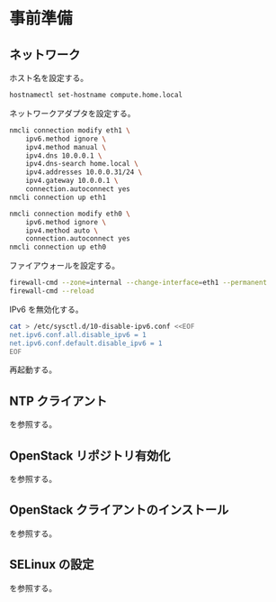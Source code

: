 # 事前準備

## ネットワーク

ホスト名を設定する。

```sh
hostnamectl set-hostname compute.home.local
```

ネットワークアダプタを設定する。

```sh
nmcli connection modify eth1 \
    ipv6.method ignore \
    ipv4.method manual \
    ipv4.dns 10.0.0.1 \
    ipv4.dns-search home.local \
    ipv4.addresses 10.0.0.31/24 \
    ipv4.gateway 10.0.0.1 \
    connection.autoconnect yes
nmcli connection up eth1

nmcli connection modify eth0 \
    ipv6.method ignore \
    ipv4.method auto \
    connection.autoconnect yes
nmcli connection up eth0
```

ファイアウォールを設定する。

```sh
firewall-cmd --zone=internal --change-interface=eth1 --permanent
firewall-cmd --reload
```

IPv6 を無効化する。

```sh
cat > /etc/sysctl.d/10-disable-ipv6.conf <<EOF
net.ipv6.conf.all.disable_ipv6 = 1
net.ipv6.conf.default.disable_ipv6 = 1
EOF
```

再起動する。

## NTP クライアント

[](../appendix/time_sync.md) を参照する。

##  OpenStack リポジトリ有効化

[](../appendix/repository_enable.md) を参照する。

##  OpenStack クライアントのインストール

[](../appendix/os_client_install.md) を参照する。

##   SELinux の設定

[](../appendix/os_selinux.md) を参照する。
